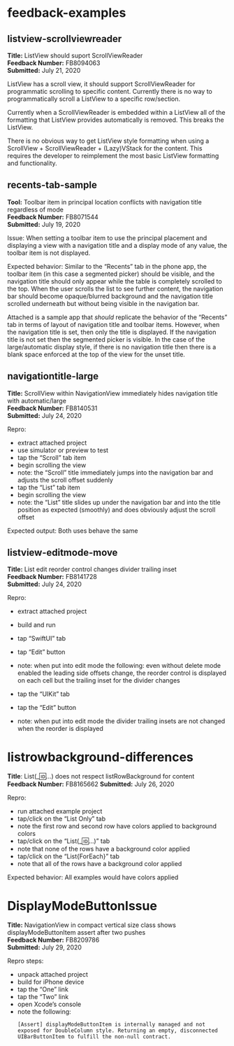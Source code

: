 # feedback-examples

## listview-scrollviewreader 

**Title:** ListView should suport ScrollViewReader<br>
**Feedback Number:** FB8094063<br>
**Submitted:** July 21, 2020

ListView has a scroll view, it should support ScrollViewReader for programmatic scrolling to specific content. Currently there is no way to programmatically scroll a ListView to a specific row/section.

Currently when a ScrollViewReader is embedded within a ListView all of the formatting that ListView provides automatically is removed. This breaks the ListView.

There is no obvious way to get ListView style formatting when using a ScrollView + ScrollViewReader + (Lazy)VStack for the content. This requires the developer to reimplement the most basic ListView formatting and functionality.

## recents-tab-sample

**Tool:** Toolbar item in principal location conflicts with navigation title regardless of mode<br>
**Feedback Number:** FB8071544<br>
**Submitted:** July 19, 2020

Issue:
When setting a toolbar item to use the principal placement and displaying a view with a navigation title and a display mode of any value, the toolbar item is not displayed.

Expected behavior:
Similar to the “Recents” tab in the phone app, the toolbar item (in this case a segmented picker) should be visible, and the navigation title should only appear while the table is completely scrolled to the top. When the user scrolls the list to see further content, the navigation bar should become opaque/blurred background and the navigation title scrolled underneath but without being visible in the navigation bar.

Attached is a sample app that *should* replicate the behavior of the “Recents” tab in terms of layout of navigation title and toolbar items. However, when the navigation title is set, then only the title is displayed. If the navigation title is not set then the segmented picker is visible. In the case of the large/automatic display style, if there is no navigation title then there is a blank space enforced at the top of the view for the unset title.

## navigationtitle-large

**Title:** ScrollView within NavigationView immediately hides navigation title with automatic/large<br>
**Feedback Number:** FB8140531<br>
**Submitted:** July 24, 2020

Repro:
- extract attached project
- use simulator or preview to test
- tap the “Scroll” tab item
- begin scrolling the view
- note: the “Scroll” title immediately jumps into the navigation bar and adjusts the scroll offset suddenly
- tap the “List” tab item
- begin scrolling the view
- note: the “List” title slides up under the navigation bar and into the title position as expected (smoothly) and does obviously adjust the scroll offset

Expected output:
Both uses behave the same

## listview-editmode-move

**Title:** List edit reorder control changes divider trailing inset<br>
**Feedback Number:** FB8141728<br>
**Submitted:** July 24, 2020

Repro:
- extract attached project
- build and run
- tap “SwiftUI” tab
- tap “Edit” button
- note: when put into edit mode the following: even without delete mode enabled the leading side offsets change, the reorder control is displayed on each cell but the trailing inset for the divider changes

- tap the “UIKit” tab
- tap the “Edit” button
- note: when put into edit mode the divider trailing insets are not changed when the reorder is displayed

# listrowbackground-differences

**Title**: List(_:id:...) does not respect listRowBackground for content<br>
**Feedback Number:** FB8165662
**Submitted:** July 26, 2020

Repro:
- run attached example project
- tap/click on the “List Only” tab
- note the first row and second row have colors applied to background colors
- tap/click on the “List(_:id:…)” tab
- note that none of the rows have a background color applied
- tap/click on the “List{ForEach}” tab
- note that all of the rows have a background color applied

Expected behavior:
All examples would have colors applied

# DisplayModeButtonIssue

**Title:** NavigationView in compact vertical size class shows displayModeButtonItem assert after two pushes<br>
**Feedback Number:** FB8209786<br>
**Submitted:** July 29, 2020

Repro steps:
- unpack attached project
- build for iPhone device
- tap the “One” link
- tap the “Two” link
- open Xcode’s console
- note the following:
  ```
  [Assert] displayModeButtonItem is internally managed and not exposed for DoubleColumn style. Returning an empty, disconnected UIBarButtonItem to fulfill the non-null contract.
  ```
